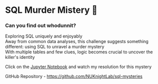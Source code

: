 # SQL Murder Mistery 🔎

### Can you find out whodunnit?

Exploring SQL uniquely and enjoyably  
Away from common data analyses, this challenge suggests something different: using SQL to unravel a murder mystery  
With multiple tables and few clues, logic becomes crucial to uncover the killer's identity 

Click on the [Jupyter Notebook](https://github.com/marco-rocha97/sql-murder-mistery/blob/main/sql-murder-mystery.ipynb) and watch my resolution for this mystery 

GitHub Repository - https://github.com/NUKnightLab/sql-mysteries
